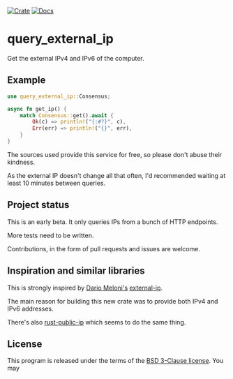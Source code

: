 [![Crate](https://img.shields.io/crates/v/query_external_ip.svg)](https://crates.io/crates/query_external_ip)
[![Docs](https://docs.rs/query_external_ip/badge.svg)](https://docs.rs/query_external_ip)
# query_external_ip

Get the external IPv4 and IPv6 of the computer.

## Example

```rust
use query_external_ip::Consensus;

async fn get_ip() {
    match Consensus::get().await {
        Ok(c) => println!("{:#?}", c),
        Err(err) => println!("{}", err),
    }
}
```

The sources used provide this service for free, so please don't abuse their kindness.

As the external IP doesn't change all that often, I'd recommended waiting at least 10 minutes between queries.


## Project status

This is an early beta. It only queries IPs from a bunch of HTTP endpoints.

More tests need to be written.

Contributions, in the form of pull requests and issues are welcome.

## Inspiration and similar libraries

This is strongly inspired by [Dario Meloni's](https://github.com/mellon85) [external-ip](https://github.com/mellon85/external-ip).

The main reason for building this new crate was to provide both IPv4 and IPv6 addresses.

There's also [rust-public-ip](https://github.com/avitex/rust-public-ip) which seems to do the same thing.


## License

This program is released under the terms of the [BSD 3-Clause license](LICENSE). You may